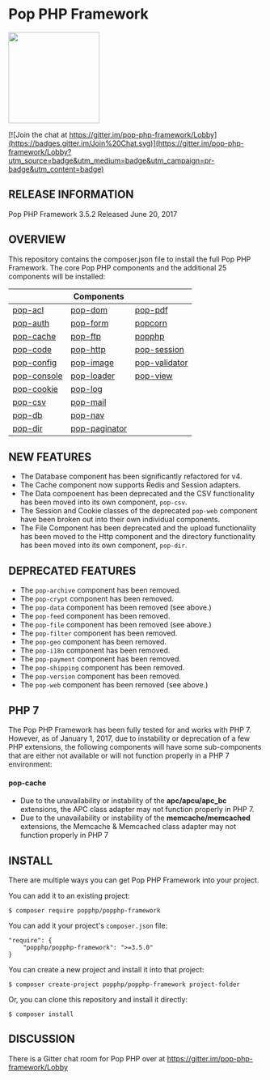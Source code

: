 Pop PHP Framework
=================

<img src="http://www.popphp.org/img/pop-php-logo.png" width="180" height="180" />

[![Join the chat at https://gitter.im/pop-php-framework/Lobby](https://badges.gitter.im/Join%20Chat.svg)](https://gitter.im/pop-php-framework/Lobby?utm_source=badge&utm_medium=badge&utm_campaign=pr-badge&utm_content=badge)

RELEASE INFORMATION
-------------------
Pop PHP Framework 3.5.2
Released June 20, 2017

OVERVIEW
--------
This repository contains the composer.json file to install the full Pop PHP Framework.
The core Pop PHP components and the additional 25 components will be installed:

|                                                      | Components                                               |                                                          |
|------------------------------------------------------|----------------------------------------------------------|----------------------------------------------------------|
| [pop-acl](https://github.com/popphp/pop-acl)         | [pop-dom](https://github.com/popphp/pop-dom)             | [pop-pdf](https://github.com/popphp/pop-pdf)             |
| [pop-auth](https://github.com/popphp/pop-auth)       | [pop-form](https://github.com/popphp/pop-form)           | [popcorn](https://github.com/popphp/popcorn)             |
| [pop-cache](https://github.com/popphp/pop-cache)     | [pop-ftp](https://github.com/popphp/pop-ftp)             | [popphp](https://github.com/popphp/popphp)               |
| [pop-code](https://github.com/popphp/pop-code)       | [pop-http](https://github.com/popphp/pop-http)           | [pop-session](https://github.com/popphp/pop-session)     |
| [pop-config](https://github.com/popphp/pop-config)   | [pop-image](https://github.com/popphp/pop-image)         | [pop-validator](https://github.com/popphp/pop-validator) |
| [pop-console](https://github.com/popphp/pop-console) | [pop-loader](https://github.com/popphp/pop-loader)       | [pop-view](https://github.com/popphp/pop-view)           |
| [pop-cookie](https://github.com/popphp/pop-cookie)   | [pop-log](https://github.com/popphp/pop-log)             |                                                          |
| [pop-csv](https://github.com/popphp/pop-csv)         | [pop-mail](https://github.com/popphp/pop-mail)           |                                                          |
| [pop-db](https://github.com/popphp/pop-db)           | [pop-nav](https://github.com/popphp/pop-nav)             |                                                          |
| [pop-dir](https://github.com/popphp/pop-dir)         | [pop-paginator](https://github.com/popphp/pop-paginator) |                                                          |


NEW FEATURES
------------

* The Database component has been significantly refactored for v4.
* The Cache component now supports Redis and Session adapters.
* The Data compoenent has been deprecated and the CSV functionality has been moved into its own component, `pop-csv`.
* The Session and Cookie classes of the deprecated `pop-web` component have been broken out into their own individual components.
* The File Component has been deprecated and the upload functionality has been moved to the Http component and the directory
  functionality has been moved into its own component, `pop-dir`.


DEPRECATED FEATURES
-------------------

* The `pop-archive` component has been removed.
* The `pop-crypt` component has been removed.
* The `pop-data` component has been removed (see above.)
* The `pop-feed` component has been removed.
* The `pop-file` component has been removed (see above.)
* The `pop-filter` component has been removed.
* The `pop-geo` component has been removed.
* The `pop-i18n` component has been removed.
* The `pop-payment` component has been removed.
* The `pop-shipping` component has been removed.
* The `pop-version` component has been removed.
* The `pop-web` component has been removed (see above.)


PHP 7
-----

The Pop PHP Framework has been fully tested for and works with PHP 7. However, as of January 1, 2017, due to
instability or deprecation of a few PHP extensions, the following components will have some sub-components
that are either not available or will not function properly in a PHP 7 environment:

#### pop-cache

- Due to the unavailability or instability of the **apc/apcu/apc_bc** extensions, the APC class adapter may not function properly in PHP 7.
- Due to the unavailability or instability of the **memcache/memcached** extensions, the Memcache & Memcached class adapter may not function properly in PHP 7

INSTALL
-------
There are multiple ways you can get Pop PHP Framework into your project.

You can add it to an existing project:

```console
$ composer require popphp/popphp-framework
```

You can add it your project's `composer.json` file:

    "require": {
        "popphp/popphp-framework": ">=3.5.0"
    }

You can create a new project and install it into that project:

```console
$ composer create-project popphp/popphp-framework project-folder
```

Or, you can clone this repository and install it directly:

```console
$ composer install
```

## DISCUSSION

There is a Gitter chat room for Pop PHP over at https://gitter.im/pop-php-framework/Lobby
